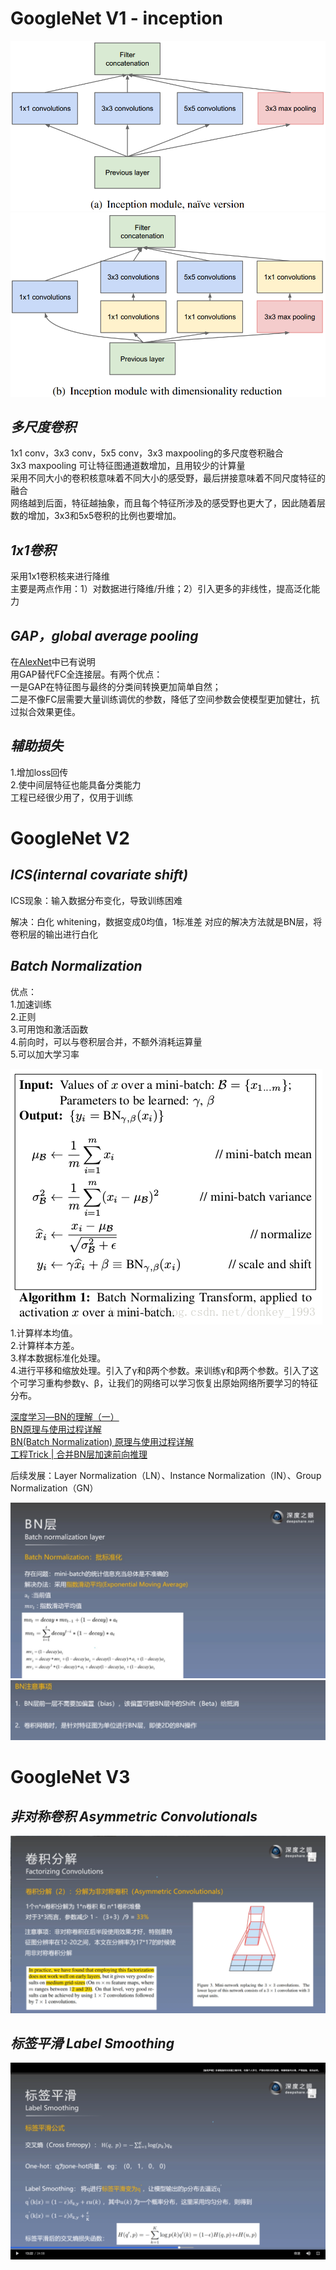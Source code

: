 # GoogleNet V1 - inception

![a](1456303-20190504162301047-898768446.png)
![b](1456303-20190504162327115-2119269106.png)

## *多尺度卷积*
1x1 conv，3x3 conv，5x5 conv，3x3 maxpooling的多尺度卷积融合  
3x3 maxpooling 可让特征图通道数增加，且用较少的计算量   
采用不同大小的卷积核意味着不同大小的感受野，最后拼接意味着不同尺度特征的融合  
网络越到后面，特征越抽象，而且每个特征所涉及的感受野也更大了，因此随着层数的增加，3x3和5x5卷积的比例也要增加。  

## *1x1卷积*
采用1x1卷积核来进行降维   
主要是两点作用：1）对数据进行降维/升维；2）引入更多的非线性，提高泛化能力

## *GAP，global average pooling*
在[AlexNet](../AlexNet/README.md)中已有说明  
用GAP替代FC全连接层。有两个优点：  
一是GAP在特征图与最终的分类间转换更加简单自然；  
二是不像FC层需要大量训练调优的参数，降低了空间参数会使模型更加健壮，抗过拟合效果更佳。  

## *辅助损失*  
1.增加loss回传  
2.使中间层特征也能具备分类能力  
工程已经很少用了，仅用于训练  




# GoogleNet V2

## *ICS(internal covariate shift)*  
ICS现象：输入数据分布变化，导致训练困难  

解决：白化 whitening，数据变成0均值，1标准差
对应的解决方法就是BN层，将卷积层的输出进行白化  


## *Batch Normalization*  
优点：  
1.加速训练  
2.正则  
3.可用饱和激活函数  
4.前向时，可以与卷积层合并，不额外消耗运算量  
5.可以加大学习率  

![BN](20180820151214146.png)    
1.计算样本均值。  
2.计算样本方差。  
3.样本数据标准化处理。  
4.进行平移和缩放处理。引入了γ和β两个参数。来训练γ和β两个参数。引入了这个可学习重构参数γ、β，让我们的网络可以学习恢复出原始网络所要学习的特征分布。  

[深度学习—BN的理解（一）](https://www.cnblogs.com/eilearn/p/9780696.html)  
[BN原理与使用过程详解](https://blog.csdn.net/weixin_43937316/article/details/99573134)  
[BN(Batch Normalization) 原理与使用过程详解](https://blog.csdn.net/donkey_1993/article/details/81871132)  
[工程Trick | 合并BN层加速前向推理](https://www.jianshu.com/p/a940385921e3)  

后续发展：Layer Normalization（LN）、Instance Normalization（IN）、Group Normalization（GN）   

![bn](bn.jpg)
![bn2](bn2.jpg)


# GoogleNet V3
## *非对称卷积 Asymmetric Convolutionals*
![非对称卷积](2020-09-21_18-20-11屏幕截图.png)

## *标签平滑 Label Smoothing*  
![非对称卷积](屏幕快照2020-10-03下午42614.png)